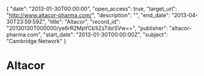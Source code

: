 {
  "date": "2013-01-30T00:00:00", 
  "open_access": true, 
  "target_url": "http://www.altacor-pharma.com/", 
  "description": "", 
  "end_date": "2013-04-30T23:59:59Z", 
  "title": "Altacor", 
  "record_id": "20130130T000000/ye6rR2MpYCb1iZsTibrSVw==", 
  "publisher": "altacor-pharma.com", 
  "start_date": "2013-01-30T00:00:00Z", 
  "subject": "Cambridge Network"
}

# Altacor

